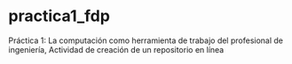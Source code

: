 # practica1_fdp
Práctica 1: La computación como herramienta de trabajo del profesional de ingeniería, Actividad de creación de un repositorio en línea  
